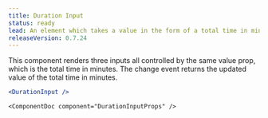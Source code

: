 ```yaml
---
title: Duration Input
status: ready
lead: An element which takes a value in the form of a total time in minutes and renders an input with hours, minutes and days.
releaseVersion: 0.7.24
---
```


This component renders three inputs all controlled by the same value prop, which is the total time in minutes. The change event returns the updated value of the total time in minutes. 

```.jsx
<DurationInput />
```

```!jsx
<ComponentDoc component="DurationInputProps" />
```